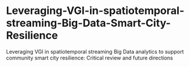 # Leveraging-VGI-in-spatiotemporal-streaming-Big-Data-Smart-City-Resilience
Leveraging VGI in spatiotemporal streaming Big Data analytics to support community smart city resilience: Critical review and future directions
